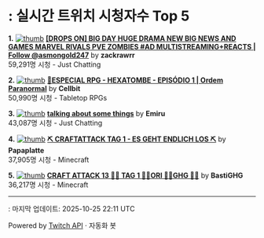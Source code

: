 # : 실시간 트위치 시청자수 Top 5

**1.** [![thumb](https://static-cdn.jtvnw.net/previews-ttv/live_user_zackrawrr-320x180.jpg)](https://twitch.tv/zackrawrr)
**[[DROPS ON] BIG DAY HUGE DRAMA NEW BIG NEWS AND GAMES MARVEL RIVALS PVE ZOMBIES #AD MULTISTREAMING+REACTS | Follow  @asmongold247](https://twitch.tv/zackrawrr)** by **zackrawrr**<br>59,291명 시청  - Just Chatting

**2.** [![thumb](https://static-cdn.jtvnw.net/previews-ttv/live_user_cellbit-320x180.jpg)](https://twitch.tv/Cellbit)
**[🔴ESPECIAL RPG - HEXATOMBE - EPISÓDIO 1 | Ordem Paranormal](https://twitch.tv/Cellbit)** by **Cellbit**<br>50,990명 시청  - Tabletop RPGs

**3.** [![thumb](https://static-cdn.jtvnw.net/previews-ttv/live_user_emiru-320x180.jpg)](https://twitch.tv/Emiru)
**[talking about some things](https://twitch.tv/Emiru)** by **Emiru**<br>43,087명 시청  - Just Chatting

**4.** [![thumb](https://static-cdn.jtvnw.net/previews-ttv/live_user_papaplatte-320x180.jpg)](https://twitch.tv/Papaplatte)
**[⛏️ CRAFTATTACK TAG 1 - ES GEHT ENDLICH LOS ⛏️](https://twitch.tv/Papaplatte)** by **Papaplatte**<br>37,905명 시청  - Minecraft

**5.** [![thumb](https://static-cdn.jtvnw.net/previews-ttv/live_user_bastighg-320x180.jpg)](https://twitch.tv/BastiGHG)
**[CRAFT ATTACK 13 💼🌹 TAG 1 💼🌹ORI 💼🌹GHG 💼🌹](https://twitch.tv/BastiGHG)** by **BastiGHG**<br>36,217명 시청  - Minecraft


---
: 마지막 업데이트: 2025-10-25 22:11 UTC

Powered by [Twitch API](https://dev.twitch.tv/docs/api/reference) · 자동화 봇